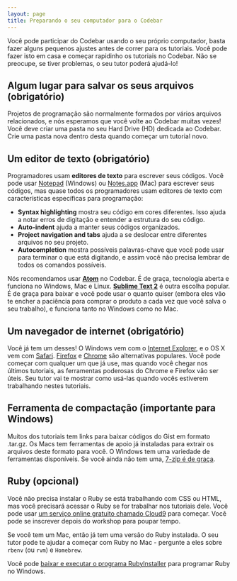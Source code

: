 ```yaml
---
layout: page
title: Preparando o seu computador para o Codebar
---
```


Você pode participar do Codebar usando o seu próprio computador, basta fazer alguns pequenos ajustes antes de correr para os tutoriais. Você pode fazer isto em casa e começar rapidinho os tutoriais no Codebar. Não se preocupe, se tiver problemas, o seu tutor poderá ajudá-lo!


## Algum lugar para salvar os seus arquivos (obrigatório)

Projetos de programação são normalmente formados por vários arquivos relacionados, e nós esperamos que você volte ao Codebar muitas vezes! Você deve criar uma pasta no seu Hard Drive (HD) dedicada ao Codebar. Crie uma pasta nova dentro desta quando começar um tutorial novo.


## Um editor de texto (obrigatório)

Programadores usam **editores de texto** para escrever seus códigos. Você pode usar [Notepad](https://pt.wikipedia.org/wiki/Bloco_de_Notas) (Windows) ou [Notes.app](https://en.wikipedia.org/wiki/Notes_%28application%29) (Mac) para escrever seus códigos, mas quase todos os programadores usam editores de texto com características específicas para programação:

- **Syntax highlighting** mostra seu código em cores diferentes. Isso ajuda a notar erros de digitação e entender a estrutura do seu código.
- **Auto-indent** ajuda a manter seus códigos organizados.
- **Project navigation and tabs** ajuda a se deslocar entre diferentes arquivos no seu projeto.
- **Autocompletion** mostra possíveis palavras-chave que você pode usar para terminar o que está digitando, e assim você não precisa lembrar de todos os comandos possíveis.

Nós recomendamos usar **[Atom](https://atom.io/)** no Codebar. É de graça, tecnologia aberta e funciona no Windows, Mac e Linux. **[Sublime Text 2](http://www.sublimetext.com/)** é outra escolha popular. É de graça para baixar e você pode usar o quanto quiser (embora eles vão te encher a paciência para comprar o produto a cada vez que você salva o seu trabalho), e funciona tanto no Windows como no Mac.


## Um navegador de internet (obrigatório)

Você já tem um desses! O Windows vem com o [Internet Explorer](https://support.microsoft.com/internet-explorer), e o OS X vem com  [Safari](https://www.apple.com/br/safari/). [Firefox](https://www.mozilla.org/pt-BR/firefox/new/) e [Chrome](https://www.google.com.br/intl/pt-BR/chrome/) são alternativas populares. Você pode começar com qualquer um que já use, mas quando você chegar nos últimos tutoriais, as ferramentas poderosas do Chrome e Firefox vão ser úteis. Seu tutor vai te mostrar como usá-las quando vocês estiverem trabalhando nestes tutoriais.

## Ferramenta de compactação (importante para Windows)

Muitos dos tutoriais tem links para baixar códigos do Gist em formato .tar.gz. Os Macs tem ferramentas de apoio já instaladas para extrair os arquivos deste formato para você. O Windows tem uma variedade de ferramentas disponíveis. Se você ainda não tem uma, [7-zip é de graça](https://www.7-zip.org/).

## Ruby (opcional)

Você não precisa instalar o Ruby se está trabalhando com CSS ou HTML, mas você precisará acessar o Ruby se for trabalhar nos tutoriais dele. Você pode usar  [um serviço online gratuito chamado Cloud9](https://c9.io/) para começar. Você pode se inscrever depois do workshop para poupar tempo.

Se você tem um Mac, então já tem uma versão do Ruby instalada. O seu tutor pode te ajudar a começar com Ruby no Mac - pergunte a eles sobre `rbenv` (ou `rvm`) e `Homebrew`.

Você pode [baixar e executar o programa RubyInstaller](https://rubyinstaller.org/) para programar Ruby no Windows.
